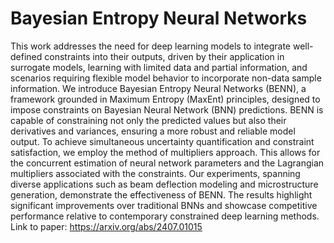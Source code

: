 # Bayesian Entropy Neural Networks
This work addresses the need for deep learning models to integrate well-defined constraints into their outputs, driven by their application in surrogate models, learning with limited data and partial information, and scenarios requiring flexible model behavior to incorporate non-data sample information. We introduce Bayesian Entropy Neural Networks (BENN), a framework grounded in Maximum Entropy (MaxEnt) principles, designed to impose constraints on Bayesian Neural Network (BNN) predictions. BENN is capable of constraining not only the predicted values but also their derivatives and variances, ensuring a more robust and reliable model output. To achieve simultaneous uncertainty quantification and constraint satisfaction, we employ the method of multipliers approach. This allows for the concurrent estimation of neural network parameters and the Lagrangian multipliers associated with the constraints. Our experiments, spanning diverse applications such as beam deflection modeling and microstructure generation, demonstrate the effectiveness of BENN. The results highlight significant improvements over traditional BNNs and showcase competitive performance relative to contemporary constrained deep learning methods.
Link to paper: https://arxiv.org/abs/2407.01015
